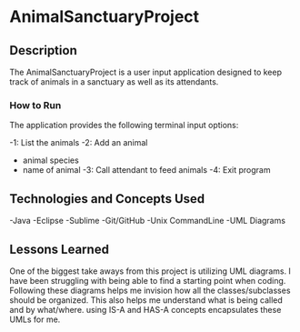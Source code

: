 # AnimalSanctuaryProject

## Description
The AnimalSanctuaryProject is a user input application designed to keep track of animals in a sanctuary as well as its attendants.

### How to Run
The application provides the following terminal input options:

-1: List the animals
-2: Add an animal
-    animal species
-    name of animal
-3: Call attendant to feed animals
-4: Exit program

## Technologies and Concepts Used

-Java
-Eclipse
-Sublime
-Git/GitHub
-Unix CommandLine
-UML Diagrams

## Lessons Learned

One of the biggest take aways from this project is utilizing UML diagrams. I have been struggling with being able to find a starting point when coding. Following these diagrams helps me invision how all the classes/subclasses should be organized. This also helps me understand what is being called and by what/where. using IS-A and HAS-A concepts encapsulates these UMLs for me.